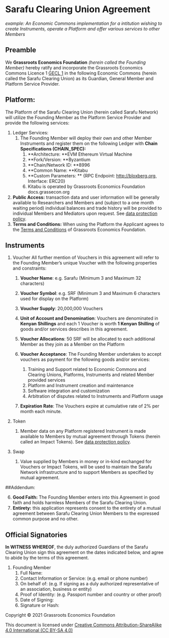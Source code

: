 # Sarafu Clearing Union Agreement

*example: An Economic Commons implementation for a intitution wishing to create Instruments, operate a Platform and offer various services to other Members*

## Preamble

We **Grassroots Economics Foundation** _(herein called the Founding Member)_ hereby ratify and incorporate the Grassroots Economics Commons Licence 1 [GECL 1](/legal/gecl1/) in the following Economic Commons (herein called the Sarafu Clearing Union) as its Guardian, General Member and Platform Service Provider.

## Platform:

The Platform of the Sarafu Clearing Union (herein called Sarafu Network) will utilize the Founding Member as the Platform Service Provider and provide the following services:

1. Ledger Services:
    1. The Founding Member will deploy their own and other Member Instruments and register them on the following Ledger with **Chain Specifications (CHAIN_SPEC):**
        1. **Architecture: **EVM Ethereum Virtual Machine
        2. **Fork/Version:  **Byzantium
        3. **Chain/Network ID: **8996
        4. **Common Name: **Kitabu
        5. **Custom Parameters: ** {RPC Endpoint: http://bloxberg.org, Interface: ERC20}
        1. Kitabu is operated by Grassroots Economics Foundation docs.grassecon.org
1. **Public Access:** transaction data and user information will be generally available to Researchers and Members and (subject to a one month waiting period) individual balances and trade history will be provided to individual Members and Mediators upon request. See [data protection policy](/legal/data_policy/).
1. **Terms and Conditions:** When using the Platform the Applicant agrees to the [Terms and Conditions](http://grassrootseconomics.org/tos) of Grassroots Economics Foundation.


## Instruments

1. Voucher
    All further mention of Vouchers in this agreement will refer to the Founding Member’s unique Voucher with the following properties and constraints:

    1. **Voucher Name**: e.g. Sarafu (Minimum 3 and Maximum 32 characters)
    1. **Voucher Symbol**: e.g. SRF (Minimum 3 and Maximum 6 characters used for display on the Platform)
    1. **Voucher Supply**: 20,000,000 Vouchers
    1. **Unit of Account and Denomination**: Vouchers are denominated in **Kenyan Shillings** and each 1 Voucher is worth **1 Kenyan Shilling** of goods and/or services describes in this agreement.
    1. **Voucher Allocations**: 50 SRF will be allocated to each additional Member as they join as a Member on the Platform
    1. **Voucher Acceptance**: The Founding Member undertakes to accept vouchers as payment for the following goods and/or services:
        1. Training and Support related to Economic Commons and Clearing Unions, Platforms, Instruments and related Member provided services
        1. Platform and Instrument creation and maintenance
        1. Software integration and customization
        1. Arbitration of disputes related to Instruments and Platform usage

    1. **Expiration Rate**: The Vouchers expire at cumulative rate of 2% per month each minute.

1. Token

    1. Member data on any Platform registered Instrument is made available to Members by mutual agreement through Tokens (herein called an Impact Tokens). See [data protection policy](/legal/data_policy/).

1. Swap

    1. Value supplied by Members in money or in-kind exchanged for Vouchers or Impact Tokens, will be used to maintain the Sarafu Network infrastructure and to support Members as specified by mutual agreement.

##Addendum:

6. **Good Faith:** The Founding Member enters into this Agreement in good faith and holds harmless Members of the Sarafu Clearing Union.
7. **Entirety:** this application represents consent to the entirety of a mutual agreement between Sarafu Clearing Union Members to the expressed common purpose and no other.

## Official Signatories
**In WITNESS WHEREOF**, the duly authorized Guardians of the Sarafu Clearing Union sign this agreement on the dates indicated below, and agree to abide by the terms of this agreement.

1. Founding Member
    1. Full Name:
    1. Contact Information or Service: (e.g. email or phone number)
    1. On behalf of: (e.g. If signing as a duly authorized representative of an association, business or entity)
    1. Proof of Identity: (e.g. Passport number and country or other proof)
    1. Date of Signing:
    1. Signature or Hash:


Copyright © 2021 Grassroots Economics Foundation

This document is licensed under [Creative Commons Attribution-ShareAlike 4.0 International (CC BY-SA 4.0)](https://creativecommons.org/licenses/by-sa/4.0/ )
